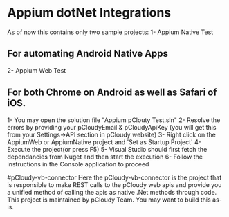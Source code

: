 
# Appium dotNet Integrations
As of now this contains only two sample projects:
1- Appium Native Test
## For automating Android Native Apps
2- Appium Web Test
## For both Chrome on Android as well as Safari of iOS.


1- You may open the solution file "Appium pClouty Test.sln"
2- Resolve the errors by providing your pCloudyEmail & pCloudyApiKey (you will get this from your Settings->API section in pCloudy website)
3- Right click on the AppiumWeb or AppiumNative project and 'Set as Startup Project'
4- Execute the project(or press F5)
5- Visual Studio should first fetch the dependancies from Nuget and then start the execution
6- Follow the instructions in the Console application to proceed

#pCloudy-vb-connector
Here the pCloudy-vb-connector is the project that is responsible to make REST calls to the pCloudy web apis and provide you a unified method of calling the apis as native .Net methods through code.
This project is maintained by pCloudy Team. You may want to build this as-is.